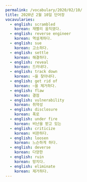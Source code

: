 ```yaml
---
permalink: /vocabulary/2020/02/10/
title: 2020년 2월 10일 단어장
vocavularies:
  - english: scrambled
    korean: 재빨리 움직였다.
  - english: reverse engineer
    korean: 역설계하다.
  - english: sue
    korean: 고소하다.
  - english: settle
    korean: 해결하다.
  - english: reveal
    korean: 드러내다.
  - english: track down
    korean: ~을 찾아내다.
  - english: get rid of
    korean: ~을 제거하다.
  - english: flaw
    korean: 결점
  - english: vulnerability
    korean: 취약성
  - english: disclosure
    korean: 폭로
  - english: under fire
    korean: 비난을 받고 있는
  - english: criticize
    korean: 비판하다.
  - english: loosen
    korean: 느슨하게 하다.
  - english: deverse
    korean: 다양한
  - english: ruin
    korean: 망치다.
  - english: eliminate
    korean: 제거하다.
---
```


